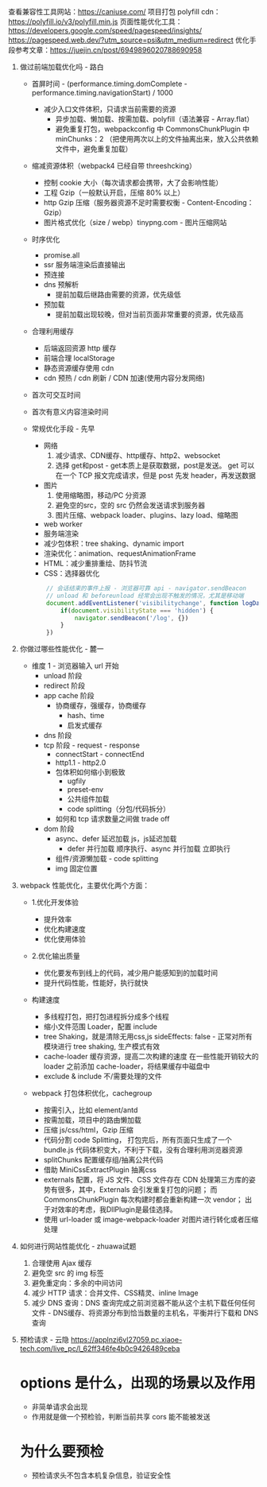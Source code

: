 查看兼容性工具网站：https://caniuse.com/
项目打包 polyfill cdn：https://polyfill.io/v3/polyfill.min.js
页面性能优化工具：https://developers.google.com/speed/pagespeed/insights/
               https://pagespeed.web.dev/?utm_source=psi&utm_medium=redirect
优化手段参考文章：https://juejin.cn/post/6949896020788690958


01. 做过前端加载优化吗 - 路白
    - 首屏时间 - (performance.timing.domComplete - performance.timing.navigationStart) / 1000
        - 减少入口文件体积，只请求当前需要的资源
            - 异步加载、懒加载、按需加载、polyfill（语法兼容 - Array.flat）
            - 避免重复打包，webpackconfig 中 CommonsChunkPlugin 中 minChunks：2
             （把使用两次以上的文件抽离出来，放入公共依赖文件中，避免重复加载）
    - 缩减资源体积（webpack4 已经自带 threeshcking）
        - 控制 cookie 大小（每次请求都会携带，大了会影响性能）
        - 工程 Gzip（一般默认开启，压缩 80% 以上）
        - http Gzip 压缩（服务器资源不⾜时需要权衡 - Content-Encoding：Gzip）
        - 图片格式优化（size / webp）tinypng.com - 图片压缩网站
    - 时序优化
        - promise.all
        - ssr 服务端渲染后直接输出
        - 预连接 <link rel="preconnect" href="xxx.com" />
        - dns 预解析 <link rel="dns-prefetch" href="xxx.com" />
            - 提前加载后继路由需要的资源，优先级低
        - 预加载 <link rel="preload" as="image" href="http://xxx.com/01.png" />
            - 提前加载出现较晚，但对当前页面非常重要的资源，优先级高
    - 合理利用缓存
        - 后端返回资源 http 缓存
        - 前端合理 localStorage
        - 静态资源缓存使用 cdn
        - cdn 预热 / cdn 刷新 / CDN 加速(使⽤内容分发⽹络)
    - 首次可交互时间
    - 首次有意义内容渲染时间

    - 常规优化手段 - 先早
        - 网络
            1. 减少请求、CDN缓存、http缓存、http2、websocket
            2. 选择 get和post - get本质上是获取数据，post是发送。
                get 可以在⼀个 TCP 报⽂完成请求，但是 post 先发 header，再发送数据
        - 图片 
            1. 使用缩略图，移动/PC 分资源
            2. 避免空的src，空的 src 仍然会发送请求到服务器
            3. 图片压缩、webpack loader、plugins、lazy load、缩略图
        - web worker
        - 服务端渲染
        - 减少包体积：tree shaking、dynamic import
        - 渲染优化：animation、requestAnimationFrame
        - HTML：减少重排重绘、防抖节流
        - CSS：选择器优化
        ```js
            // 会话结束的事件上报 - 浏览器可靠 api - navigator.sendBeacon
            // unload 和 beforeunload 经常会出现不触发的情况，尤其是移动端
            document.addEventListener('visibilitychange', function logData() {
                if(document.visibilityState === 'hidden') {
                    navigator.sendBeacon('/log', {})
                }
            })
        ```



02. 你做过哪些性能优化 - 麓一
    - 维度 1 - 浏览器输入 url 开始
        - unload 阶段
        - redirect 阶段
        - app cache 阶段
            - 协商缓存，强缓存，协商缓存
                - hash、time
                - 启发式缓存
        - dns 阶段
        - tcp 阶段 - request - response
            - connectStart - connectEnd
            - http1.1 - http2.0
            - 包体积如何缩小到极致
                - ugfily
                - preset-env
                - 公共组件加载
                - code splitting（分包/代码拆分）
            - 如何和 tcp 请求数量之间做 trade off
        - dom 阶段
            - async、defer 延迟加载 js，js延迟加载
                - defer 并行加载 顺序执行、async 并行加载 立即执行
            - 组件/资源懒加载 - code splitting
            - img 固定位置



03. webpack 性能优化，主要优化两个方面：
    - 1.优化开发体验 
        - 提升效率
        - 优化构建速度
        - 优化使⽤体验
    - 2.优化输出质量
        - 优化要发布到线上的代码，减少⽤户能感知到的加载时间
        - 提升代码性能，性能好，执⾏就快

    - 构建速度
        - 多线程打包，把打包进程拆分成多个线程
        - 缩⼩⽂件范围 Loader，配置 include
        - tree Shaking，就是清除无用css,js
            sideEffects: false - 正常对所有模块进⾏ tree shaking, ⽣产模式有效
        - cache-loader 缓存资源，提高二次构建的速度
            在一些性能开销较大的 loader 之前添加 cache-loader，将结果缓存中磁盘中
        - exclude & include 不/需要处理的文件


    - webpack 打包体积优化，cachegroup
        - 按需引入，比如 element/antd
        - 按需加载，项目中的路由懒加载
        - 压缩 js/css/html，Gzip 压缩
        - 代码分割 code Splitting，
            打包完后，所有⻚⾯只⽣成了⼀个bundle.js
            代码体积变⼤，不利于下载，没有合理利⽤浏览器资源
        - splitChunks 配置缓存组/抽离公共代码
        - 借助 MiniCssExtractPlugin 抽离css
        - externals 配置，将 JS 文件、CSS 文件存在 CDN
            处理第三方库的姿势有很多，其中，Externals 会引发重复打包的问题；
            而CommonsChunkPlugin 每次构建时都会重新构建一次 vendor；
            出于对效率的考虑，我DllPlugin是最佳选择。
        - 使用 url-loader 或 image-webpack-loader 对图片进行转化或者压缩处理



04. 如何进行网站性能优化 - zhuawa试题
    1. 合理使用 Ajax 缓存
    2. 避免空 src 的 img 标签
    3. 避免重定向：多余的中间访问
    4. 减少 HTTP 请求：合并文件、CSS精灵、inline Image 
    5. 减少 DNS 查询：DNS 查询完成之前浏览器不能从这个主机下载任何任何文件
            - DNS缓存、将资源分布到恰当数量的主机名，平衡并行下载和 DNS 查询



05. 预检请求 - 云隐
    https://applnzi6vl27059.pc.xiaoe-tech.com/live_pc/l_62ff346fe4b0c9426489ceba
    
    # options 是什么，出现的场景以及作用
    - 非简单请求会出现
    - 作用就是做一个预检验，判断当前共享 cors 能不能被发送
    # 为什么要预检
    - 预检请求头不包含本机复杂信息，验证安全性
    
